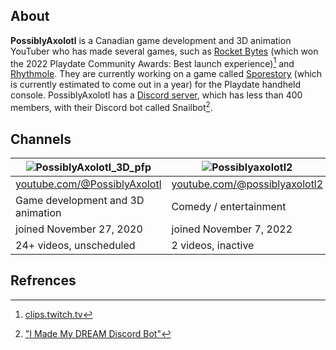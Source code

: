 ## About

**PossiblyAxolotl** is a Canadian game development and 3D animation YouTuber who has made several games, such as [Rocket Bytes](https://possiblyaxolotl.itch.io/rocketbytes) (which won the 2022 Playdate Community Awards: Best launch experience)[^1] and [Rhythmole](https://possiblyaxolotl.itch.io/rhythmole). They are currently working on a game called [Sporestory](https://possiblyaxolotl.itch.io/sporestory) (which is currently estimated to come out in a year) for the Playdate handheld console. PossiblyAxolotl has a [Discord server](https://discord.com/invite/zK4J8p4), which has less than 400 members, with their Discord bot called Snailbot[^2].

## Channels
 
|![PossiblyAxolotl_3D_pfp](https://github.com/PossiblyAxolotl/PossiblyAxolotl-Wiki/assets/108029829/03c6ae67-6d5b-4b94-9a35-7427b6fae510)|![Possiblyaxolotl2](https://github.com/PossiblyAxolotl/PossiblyAxolotl-Wiki/assets/108029829/a28bd01b-4845-4fe4-b1b9-9c38ab90fb1e)|![Probablyaxolotl](https://github.com/PossiblyAxolotl/PossiblyAxolotl-Wiki/assets/108029829/45e18719-e25a-4b65-9fbe-2a75268d812a)|
|--------|--------|--------|
|[youtube.com/@PossiblyAxolotl](https://www.youtube.com/@PossiblyAxolotl)|[youtube.com/@possiblyaxolotl2](https://www.youtube.com/@possiblyaxolotl2)|[youtube.com/@ProbablyAxolotl](https://www.youtube.com/@ProbablyAxolotl)|
|Game development and 3D animation|Comedy / entertainment|Miscellaneous|
|joined November 27, 2020|joined November 7, 2022|joined March 7, 2017|
|24+ videos, unscheduled|2 videos, inactive|86+ videos, unscheduled|

## Refrences
[^1]: [clips.twitch.tv](https://clips.twitch.tv/CloudyAmorphousVelociraptorSpicyBoy-xXgRexoE8wKUuAcJ) 
[^2]: ["I Made My DREAM Discord Bot"](https://www.youtube.com/watch?v=SQKYR8Uu3M8)

